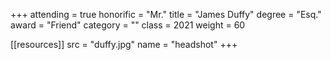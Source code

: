+++
attending = true
honorific = "Mr."
title     = "James Duffy"
degree    = "Esq."
award     = "Friend"
category  = ""
class     = 2021
weight    = 60

[[resources]]
  src  = "duffy.jpg"
  name = "headshot"
+++

